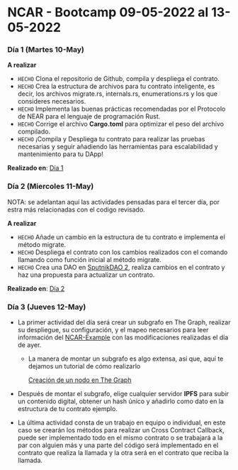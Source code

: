 # NCAR - Bootcamp 09-05-2022 al 13-05-2022

### Día 1 (Martes 10-May)

**A realizar**

- `HECHO` Clona el repositorio de Github, compila y despliega el contrato. 
- `HECHO` Crea la estructura de archivos para tu contrato inteligente, es decir, los archivos migrate.rs, internals.rs, enumerations.rs y los que consideres necesarios.
- `HECHO` Implementa las buenas prácticas recomendadas por el Protocolo de NEAR para el lenguaje de programación Rust. 
- `HECHO` Corrige el archivo **Cargo.toml** para optimizar el peso del archivo compilado.
- `HECHO` ¡Compila y Despliega tu contrato para realizar las pruebas necesarias y seguir añadiendo las herramientas para escalabilidad y mantenimiento para tu DApp!

**Realizado en**: [Día 1](./DAY1.md)

### Día 2 (Miercoles 11-May)

NOTA: se adelantan aquí las actividades pensadas para el tercer día, por estra más relacionadas con el codigo revisado.

**A realizar**

- `HECHO` Añade un cambio en la estructura de tu contrato e implementa el método migrate.
- `HECHO` Despliega el contrato con los cambios realizados con el comando llamando como función inicial al método migrate.
- `HECHO` Crea una DAO en [SputnikDAO 2](https://testnet-v2.sputnik.fund/#/), realiza cambios en el contrato y haz una propuesta para actualizar un contrato. 

**Realizado en**: [Día 2](./DAY2.md)

### Día 3 (Jueves 12-May)

- La primer actividad del día será crear un subgrafo en The Graph, realizar su despliegue, su configuración, y el mapeo necesarios para leer información del [NCAR-Example](https://github.com/open-web-academy/NCAR-Example) con las modificaciones realizadas el día de ayer.
    - La manera de montar un subgrafo es algo extensa, así que, aquí te dejamos un tutorial de cómo realizarlo
        
        [Creación de un nodo en The Graph](https://www.notion.so/Creaci-n-de-un-nodo-en-The-Graph-9ac3f2c4745c479c8c629901e580439b)
        
- Después de montar el subgrafo, elige cualquier servidor **IPFS** para subir un contenido digital, obtener un hash único y añadirlo como dato en la estructura de tu contrato ejemplo.
- La última actividad consta de un trabajo en equipo o individual, en este caso se crearán los métodos para realizar un Cross Contract Callback, puede ser implementado todo en el mismo contrato o se trabajará a la par con alguien más y una parte del código será implementado en el contrato que realiza la llamada y la otra será en el contrato que reciba la llamada.

